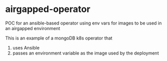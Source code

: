 # airgapped-operator
POC for an ansible-based operator using env vars for images to be used in an airgapped environment

This is an example of a mongoDB k8s operator that
 1) uses Ansible
 2) passes an environment variable as the image used by the deployment
